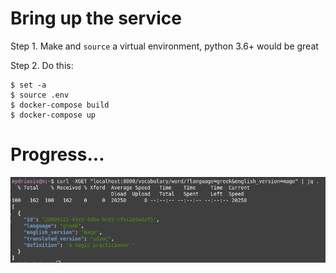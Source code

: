 # Bring up the service

Step 1. Make and `source` a virtual environment, python 3.6+ would be great

Step 2. Do this:

```
$ set -a
$ source .env
$ docker-compose build
$ docker-compose up
```

# Progress...

![First Big Boy API call](media/11102020_first_working_with_params.png)
